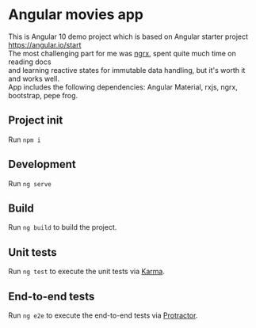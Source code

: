 # Angular movies app

This is Angular 10 demo project which is based on Angular starter project https://angular.io/start  
The most challenging part for me was [ngrx](https://ngrx.io/), spent quite much time on reading docs  
and learning reactive states for immutable data handling, but it's worth it and works well.  
App includes the following dependencies: Angular Material, rxjs, ngrx, bootstrap, pepe frog.



## Project init

Run `npm i`

## Development

Run `ng serve`

## Build

Run `ng build` to build the project.

## Unit tests

Run `ng test` to execute the unit tests via [Karma](https://karma-runner.github.io).

## End-to-end tests

Run `ng e2e` to execute the end-to-end tests via [Protractor](http://www.protractortest.org/).
